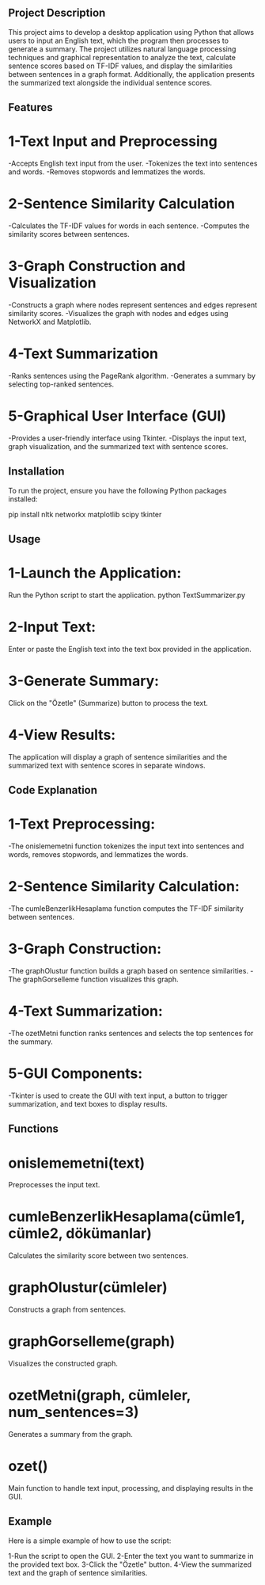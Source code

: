 ## Project Description
This project aims to develop a desktop application using Python that allows users to input an English text, which the program then processes to generate a summary. The project utilizes natural language processing techniques and graphical representation to analyze the text, calculate sentence scores based on TF-IDF values, and display the similarities between sentences in a graph format. Additionally, the application presents the summarized text alongside the individual sentence scores.

## Features
# 1-Text Input and Preprocessing
-Accepts English text input from the user.
-Tokenizes the text into sentences and words.
-Removes stopwords and lemmatizes the words.

# 2-Sentence Similarity Calculation
-Calculates the TF-IDF values for words in each sentence.
-Computes the similarity scores between sentences.

# 3-Graph Construction and Visualization
-Constructs a graph where nodes represent sentences and edges represent similarity scores.
-Visualizes the graph with nodes and edges using NetworkX and Matplotlib.

# 4-Text Summarization
-Ranks sentences using the PageRank algorithm.
-Generates a summary by selecting top-ranked sentences.

# 5-Graphical User Interface (GUI)
-Provides a user-friendly interface using Tkinter.
-Displays the input text, graph visualization, and the summarized text with sentence scores.

## Installation
To run the project, ensure you have the following Python packages installed:

pip install nltk networkx matplotlib scipy tkinter

## Usage
# 1-Launch the Application:
Run the Python script to start the application.
python TextSummarizer.py

# 2-Input Text:
Enter or paste the English text into the text box provided in the application.

# 3-Generate Summary:
Click on the "Özetle" (Summarize) button to process the text.

# 4-View Results:
The application will display a graph of sentence similarities and the summarized text with sentence scores in separate windows.

## Code Explanation
# 1-Text Preprocessing:
-The onislememetni function tokenizes the input text into sentences and words, removes stopwords, and lemmatizes the words.

# 2-Sentence Similarity Calculation:
-The cumleBenzerlikHesaplama function computes the TF-IDF similarity between sentences.

# 3-Graph Construction:
-The graphOlustur function builds a graph based on sentence similarities.
-The graphGorselleme function visualizes this graph.

# 4-Text Summarization:
-The ozetMetni function ranks sentences and selects the top sentences for the summary.

# 5-GUI Components:
-Tkinter is used to create the GUI with text input, a button to trigger summarization, and text boxes to display results.

## Functions
# onislememetni(text)
Preprocesses the input text.

# cumleBenzerlikHesaplama(cümle1, cümle2, dökümanlar)
Calculates the similarity score between two sentences.

# graphOlustur(cümleler)
Constructs a graph from sentences.

# graphGorselleme(graph)
Visualizes the constructed graph.

# ozetMetni(graph, cümleler, num_sentences=3)
Generates a summary from the graph.

# ozet()
Main function to handle text input, processing, and displaying results in the GUI.

## Example
Here is a simple example of how to use the script:

1-Run the script to open the GUI.
2-Enter the text you want to summarize in the provided text box.
3-Click the "Özetle" button.
4-View the summarized text and the graph of sentence similarities.
